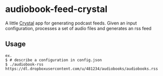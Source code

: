 # audiobook-feed-crystal

A little [Crystal](http://crystal-lang.org) app for generating podcast feeds. Given
an input configuration, processes a set of audio files and generates an rss
feed

## Usage

    ex. 
    $ # describe a configuration in config.json
    $ ./audiobook-rss 
    https://dl.dropboxusercontent.com/u/481234/audiobooks/audiobooks.rss

